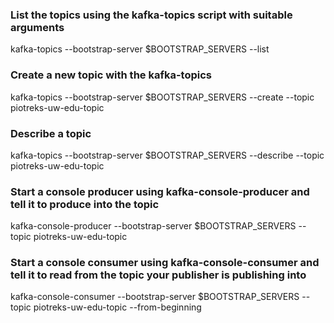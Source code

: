 ### List the topics using the kafka-topics script with suitable arguments
kafka-topics --bootstrap-server $BOOTSTRAP_SERVERS --list

### Create a new topic with the kafka-topics
kafka-topics --bootstrap-server $BOOTSTRAP_SERVERS --create --topic piotreks-uw-edu-topic

### Describe a topic
kafka-topics --bootstrap-server $BOOTSTRAP_SERVERS --describe --topic piotreks-uw-edu-topic

### Start a console producer using kafka-console-producer and tell it to produce into the topic
kafka-console-producer --bootstrap-server $BOOTSTRAP_SERVERS --topic piotreks-uw-edu-topic

### Start a console consumer using kafka-console-consumer and tell it to read from the topic your publisher is publishing into
kafka-console-consumer --bootstrap-server $BOOTSTRAP_SERVERS --topic piotreks-uw-edu-topic --from-beginning